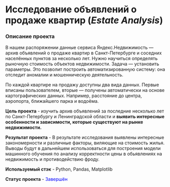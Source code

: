 # Исследование объявлений о продаже квартир (*Estate Analysis*)
### Описание проекта
В нашем распоряжении данные сервиса Яндекс.Недвижимость — архив объявлений о продаже квартир в Санкт-Петербурге и соседних населённых пунктов за несколько лет. Нужно научиться определять рыночную стоимость объектов недвижимости. Задача — установить параметры. Это позволит построить автоматизированную систему: она отследит аномалии и мошенническую деятельность.

По каждой квартире на продажу доступны два вида данных. Первые вписаны пользователем, вторые — получены автоматически на основе картографических данных. Например, расстояние до центра, аэропорта, ближайшего парка и водоёма.

**Цель проекта** -  изучить архив объявлений за последние несколько лет по Санкт-Петербургу и Ленинградской области и **выявить интересные особенности и зависимости, которые существуют на рынке недвижимости.**

**Результат проекта** - В результате исследования выявлены интересные закономерности и различные факторы, виляющие на стоимость жилья. Выводы будут в дальнейшем использоваться для построения модели машинного обучения по анализу корректности цены в обьявлениях на недвижимость и противодействию фроду.

**Используемый стэк** - Python, Pandas, Matplotlib

**Статус проекта** - <font color='blue'>Завершён</font>
